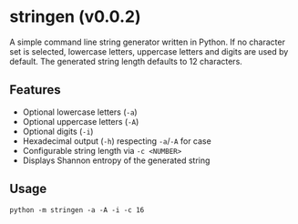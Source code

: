# stringen (v0.0.2)

A simple command line string generator written in Python. If no character set
is selected, lowercase letters, uppercase letters and digits are used by
default. The generated string length defaults to 12 characters.

## Features
- Optional lowercase letters (`-a`)
- Optional uppercase letters (`-A`)
- Optional digits (`-i`)
- Hexadecimal output (`-h`) respecting `-a`/`-A` for case
- Configurable string length via `-c <NUMBER>`
- Displays Shannon entropy of the generated string

## Usage
```
python -m stringen -a -A -i -c 16
```
